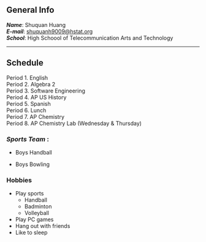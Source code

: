 ## General Info

**_Name_**: Shuquan Huang  
**_E-mail_**: [shuquanh9009@hstat.org](mailto:shuquanh9009@hstat.org)  
**_School_**: High Schoool of Telecommunication Arts and Technology  

---

## Schedule

Period 1. English  
Period 2. Algebra 2  
Period 3. Software Engineering  
Period 4. AP US History  
Period 5. Spanish  
Period 6. Lunch  
Period 7. AP Chemistry  
Period 8. AP Chemistry Lab (Wednesday & Thursday)

### **_Sports Team_** :
* Boys Handball 

* Boys Bowling

### Hobbies

* Play sports 
    * Handball 
    * Badminton 
    * Volleyball  
* Play PC games
* Hang out with friends  
* Like to sleep  
